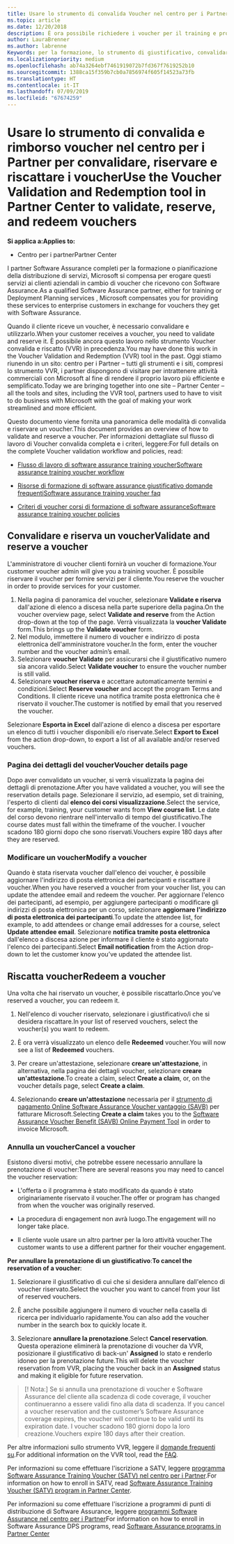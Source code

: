 ```yaml
---
title: Usare lo strumento di convalida Voucher nel centro per i Partner per i voucher di formazione e altro | Centro per i partner
ms.topic: article
ms.date: 12/20/2018
description: È ora possibile richiedere i voucher per il training e programmi di software assurance nel centro per i Partner
author: LauraBrenner
ms.author: labrenne
Keywords: per la formazione, lo strumento di giustificativo, convalidare voucher, attestazioni di garanzia di software, DPS, SATV
ms.localizationpriority: medium
ms.openlocfilehash: ab74a3264ebf7461919072b7fd367f7619252b10
ms.sourcegitcommit: 1388ca15f359b7cb0a7856974f605f14523a73fb
ms.translationtype: HT
ms.contentlocale: it-IT
ms.lasthandoff: 07/09/2019
ms.locfileid: "67674259"
---
```

# <a name="use-the-voucher-validation-and-redemption-tool-in-partner-center-to-validate-reserve-and-redeem-vouchers"></a><span data-ttu-id="dfbea-104">Usare lo strumento di convalida e rimborso voucher nel centro per i Partner per convalidare, riservare e riscattare i voucher</span><span class="sxs-lookup"><span data-stu-id="dfbea-104">Use the Voucher Validation and Redemption tool in Partner Center to validate, reserve, and redeem vouchers</span></span> 

<span data-ttu-id="dfbea-105">**Si applica a:**</span><span class="sxs-lookup"><span data-stu-id="dfbea-105">**Applies to:**</span></span>

- <span data-ttu-id="dfbea-106">Centro per i partner</span><span class="sxs-lookup"><span data-stu-id="dfbea-106">Partner Center</span></span>

<span data-ttu-id="dfbea-107">I partner Software Assurance completi per la formazione o pianificazione della distribuzione di servizi, Microsoft si compensa per erogare questi servizi ai clienti aziendali in cambio di voucher che ricevono con Software Assurance.</span><span class="sxs-lookup"><span data-stu-id="dfbea-107">As a qualified Software Assurance partner, either for training or Deployment Planning services , Microsoft compensates you for providing these services to enterprise customers in exchange for vouchers they get with Software Assurance.</span></span>

<span data-ttu-id="dfbea-108">Quando il cliente riceve un voucher, è necessario convalidare e utilizzarlo.</span><span class="sxs-lookup"><span data-stu-id="dfbea-108">When your customer receives a voucher, you need to validate and reserve it.</span></span> <span data-ttu-id="dfbea-109">È possibile ancora questo lavoro nello strumento Voucher convalida e riscatto (VVR) in precedenza.</span><span class="sxs-lookup"><span data-stu-id="dfbea-109">You may have done this work in the Voucher Validation and Redemption (VVR) tool in the past.</span></span> <span data-ttu-id="dfbea-110">Oggi stiamo riunendo in un sito: centro per i Partner – tutti gli strumenti e i siti, compresi lo strumento VVR, i partner dispongono di visitare per intrattenere attività commerciali con Microsoft al fine di rendere il proprio lavoro più efficiente e semplificato.</span><span class="sxs-lookup"><span data-stu-id="dfbea-110">Today we are bringing together into one site – Partner Center – all the tools and sites, including the VVR tool, partners used to have to visit to do business with Microsoft with the goal of making your work streamlined and more efficient.</span></span>

<span data-ttu-id="dfbea-111">Questo documento viene fornita una panoramica delle modalità di convalida e riservare un voucher.</span><span class="sxs-lookup"><span data-stu-id="dfbea-111">This document provides an overview of how to validate and reserve a voucher.</span></span> <span data-ttu-id="dfbea-112">Per informazioni dettagliate sul flusso di lavoro di Voucher convalida completa e i criteri, leggere:</span><span class="sxs-lookup"><span data-stu-id="dfbea-112">For full details on the complete Voucher validation workflow and policies, read:</span></span> 

- [<span data-ttu-id="dfbea-113">Flusso di lavoro di software assurance training voucher</span><span class="sxs-lookup"><span data-stu-id="dfbea-113">Software assurance training voucher workflow</span></span>](https://query.prod.cms.rt.microsoft.com/cms/api/am/binary/RE3krfK)

- [<span data-ttu-id="dfbea-114">Risorse di formazione di software assurance giustificativo domande frequenti</span><span class="sxs-lookup"><span data-stu-id="dfbea-114">Software assurance training voucher faq</span></span>](https://query.prod.cms.rt.microsoft.com/cms/api/am/binary/RE3kz5o) 

- [<span data-ttu-id="dfbea-115">Criteri di voucher corsi di formazione di software assurance</span><span class="sxs-lookup"><span data-stu-id="dfbea-115">Software assurance training voucher policies</span></span>](https://query.prod.cms.rt.microsoft.com/cms/api/am/binary/RE3koEP) 


## <a name="validate-and-reserve-a-voucher"></a><span data-ttu-id="dfbea-116">Convalidare e riserva un voucher</span><span class="sxs-lookup"><span data-stu-id="dfbea-116">Validate and reserve a voucher</span></span>

<span data-ttu-id="dfbea-117">L'amministratore di voucher clienti fornirà un voucher di formazione.</span><span class="sxs-lookup"><span data-stu-id="dfbea-117">Your customer voucher admin will give you a training voucher.</span></span> <span data-ttu-id="dfbea-118">È possibile riservare il voucher per fornire servizi per il cliente.</span><span class="sxs-lookup"><span data-stu-id="dfbea-118">You reserve the voucher in order to provide services for your customer.</span></span>

1. <span data-ttu-id="dfbea-119">Nella pagina di panoramica del voucher, selezionare **Validate e riserva** dall'azione di elenco a discesa nella parte superiore della pagina.</span><span class="sxs-lookup"><span data-stu-id="dfbea-119">On the voucher overview page, select **Validate and reserve** from the Action drop-down at the top of the page.</span></span> <span data-ttu-id="dfbea-120">Verrà visualizzata la **voucher Validate** form.</span><span class="sxs-lookup"><span data-stu-id="dfbea-120">This brings up the **Validate voucher** form.</span></span>
2. <span data-ttu-id="dfbea-121">Nel modulo, immettere il numero di voucher e indirizzo di posta elettronica dell'amministratore voucher.</span><span class="sxs-lookup"><span data-stu-id="dfbea-121">In the form, enter the voucher number and the voucher admin’s email.</span></span>
3. <span data-ttu-id="dfbea-122">Selezionare **voucher Validate** per assicurarsi che il giustificativo numero sia ancora valido.</span><span class="sxs-lookup"><span data-stu-id="dfbea-122">Select **Validate voucher** to ensure the voucher number is still valid.</span></span>
4. <span data-ttu-id="dfbea-123">Selezionare **voucher riserva** e accettare automaticamente termini e condizioni.</span><span class="sxs-lookup"><span data-stu-id="dfbea-123">Select **Reserve voucher** and accept the program Terms and Conditions.</span></span> <span data-ttu-id="dfbea-124">Il cliente riceve una notifica tramite posta elettronica che è riservato il voucher.</span><span class="sxs-lookup"><span data-stu-id="dfbea-124">The customer is notified by email that you reserved the voucher.</span></span>

<span data-ttu-id="dfbea-125">Selezionare **Esporta in Excel** dall'azione di elenco a discesa per esportare un elenco di tutti i voucher disponibili e/o riservate.</span><span class="sxs-lookup"><span data-stu-id="dfbea-125">Select **Export to Excel** from the action drop-down, to export a list of all available and/or reserved vouchers.</span></span>

### <a name="voucher-details-page"></a><span data-ttu-id="dfbea-126">Pagina dei dettagli del voucher</span><span class="sxs-lookup"><span data-stu-id="dfbea-126">Voucher details page</span></span>

<span data-ttu-id="dfbea-127">Dopo aver convalidato un voucher, si verrà visualizzata la pagina dei dettagli di prenotazione.</span><span class="sxs-lookup"><span data-stu-id="dfbea-127">After you have validated a voucher, you will see the reservation details page.</span></span> <span data-ttu-id="dfbea-128">Selezionare il servizio, ad esempio, set di training, l'esperto di clienti dal **elenco dei corsi visualizzazione**.</span><span class="sxs-lookup"><span data-stu-id="dfbea-128">Select the service, for example, training, your customer wants from **View course list**.</span></span>
<span data-ttu-id="dfbea-129">Le date del corso devono rientrare nell'intervallo di tempo del giustificativo.</span><span class="sxs-lookup"><span data-stu-id="dfbea-129">The course dates must fall within the timeframe of the voucher.</span></span> <span data-ttu-id="dfbea-130">I voucher scadono 180 giorni dopo che sono riservati.</span><span class="sxs-lookup"><span data-stu-id="dfbea-130">Vouchers expire 180 days after they are reserved.</span></span>

### <a name="modify-a-voucher"></a><span data-ttu-id="dfbea-131">Modificare un voucher</span><span class="sxs-lookup"><span data-stu-id="dfbea-131">Modify a voucher</span></span>

<span data-ttu-id="dfbea-132">Quando è stata riservata voucher dall'elenco dei voucher, è possibile aggiornare l'indirizzo di posta elettronica dei partecipanti e riscattare il voucher.</span><span class="sxs-lookup"><span data-stu-id="dfbea-132">When you have reserved a voucher from your voucher list, you can update the attendee email and redeem the voucher.</span></span> <span data-ttu-id="dfbea-133">Per aggiornare l'elenco dei partecipanti, ad esempio, per aggiungere partecipanti o modificare gli indirizzi di posta elettronica per un corso, selezionare **aggiornare l'indirizzo di posta elettronica dei partecipanti**.</span><span class="sxs-lookup"><span data-stu-id="dfbea-133">To update the attendee list, for example, to add attendees or change email addresses for a course, select **Update attendee email**.</span></span> <span data-ttu-id="dfbea-134">Selezionare **notifica tramite posta elettronica** dall'elenco a discesa azione per informare il cliente è stato aggiornato l'elenco dei partecipanti.</span><span class="sxs-lookup"><span data-stu-id="dfbea-134">Select **Email notification** from the Action drop-down to let the customer know you’ve updated the attendee list.</span></span>

## <a name="redeem-a-voucher"></a><span data-ttu-id="dfbea-135">Riscatta voucher</span><span class="sxs-lookup"><span data-stu-id="dfbea-135">Redeem a voucher</span></span>

<span data-ttu-id="dfbea-136">Una volta che hai riservato un voucher, è possibile riscattarlo.</span><span class="sxs-lookup"><span data-stu-id="dfbea-136">Once you've reserved a voucher, you can redeem it.</span></span> 

1. <span data-ttu-id="dfbea-137">Nell'elenco di voucher riservato, selezionare i giustificativo/i che si desidera riscattare.</span><span class="sxs-lookup"><span data-stu-id="dfbea-137">In your list of reserved vouchers, select the voucher(s) you want to redeem.</span></span> 
2. <span data-ttu-id="dfbea-138">È ora verrà visualizzato un elenco delle **Redeemed** voucher.</span><span class="sxs-lookup"><span data-stu-id="dfbea-138">You will now see a list of **Redeemed** vouchers.</span></span>

4. <span data-ttu-id="dfbea-139">Per creare un'attestazione, selezionare **creare un'attestazione**, in alternativa, nella pagina dei dettagli voucher, selezionare **creare un'attestazione**.</span><span class="sxs-lookup"><span data-stu-id="dfbea-139">To create a claim, select **Create a claim**, or, on the voucher details page, select **Create a claim**.</span></span>

5. <span data-ttu-id="dfbea-140">Selezionando **creare un'attestazione** necessaria per il [strumento di pagamento Online Software Assurance Voucher vantaggio (SAVB)](https://planningservices.partners.extranet.microsoft.com/en/Pages/getpaid.aspx) per fatturare Microsoft.</span><span class="sxs-lookup"><span data-stu-id="dfbea-140">Selecting **Create a claim** takes you to the [Software Assurance Voucher Benefit (SAVB) Online Payment Tool](https://planningservices.partners.extranet.microsoft.com/en/Pages/getpaid.aspx) in order to invoice Microsoft.</span></span>


### <a name="cancel-a-voucher"></a><span data-ttu-id="dfbea-141">Annulla un voucher</span><span class="sxs-lookup"><span data-stu-id="dfbea-141">Cancel a voucher</span></span>

<span data-ttu-id="dfbea-142">Esistono diversi motivi, che potrebbe essere necessario annullare la prenotazione di voucher:</span><span class="sxs-lookup"><span data-stu-id="dfbea-142">There are several reasons you may need to cancel the voucher reservation:</span></span>

- <span data-ttu-id="dfbea-143">L'offerta o il programma è stato modificato da quando è stato originariamente riservato il voucher.</span><span class="sxs-lookup"><span data-stu-id="dfbea-143">The offer or program has changed from when the voucher was originally reserved.</span></span>

- <span data-ttu-id="dfbea-144">La procedura di engagement non avrà luogo.</span><span class="sxs-lookup"><span data-stu-id="dfbea-144">The engagement will no longer take place.</span></span>

- <span data-ttu-id="dfbea-145">Il cliente vuole usare un altro partner per la loro attività voucher.</span><span class="sxs-lookup"><span data-stu-id="dfbea-145">The customer wants to use a different partner for their voucher engagement.</span></span>

<span data-ttu-id="dfbea-146">**Per annullare la prenotazione di un giustificativo**:</span><span class="sxs-lookup"><span data-stu-id="dfbea-146">**To cancel the reservation of a voucher**:</span></span>

1. <span data-ttu-id="dfbea-147">Selezionare il giustificativo di cui che si desidera annullare dall'elenco di voucher riservato.</span><span class="sxs-lookup"><span data-stu-id="dfbea-147">Select the voucher you want to cancel from your list of reserved vouchers.</span></span>

2. <span data-ttu-id="dfbea-148">È anche possibile aggiungere il numero di voucher nella casella di ricerca per individuarlo rapidamente.</span><span class="sxs-lookup"><span data-stu-id="dfbea-148">You can also add the voucher number in the search box to quickly locate it.</span></span> 

3. <span data-ttu-id="dfbea-149">Selezionare **annullare la prenotazione**.</span><span class="sxs-lookup"><span data-stu-id="dfbea-149">Select **Cancel reservation**.</span></span> <span data-ttu-id="dfbea-150">Questa operazione eliminerà la prenotazione di voucher da VVR, posizionare il giustificativo di back-un' **Assigned** lo stato e renderlo idoneo per la prenotazione future.</span><span class="sxs-lookup"><span data-stu-id="dfbea-150">This will delete the voucher reservation from VVR, placing the voucher back in an **Assigned** status and making it eligible for future reservation.</span></span>

>[! Nota:]<span data-ttu-id="dfbea-151"> Se si annulla una prenotazione di voucher e Software Assurance del cliente alla scadenza di code coverage, il voucher continueranno a essere validi fino alla data di scadenza.</span><span class="sxs-lookup"><span data-stu-id="dfbea-151"> If you cancel a voucher reservation and the customer’s Software Assurance coverage expires, the voucher will continue to be valid until its expiration date.</span></span> <span data-ttu-id="dfbea-152">I voucher scadono 180 giorni dopo la loro creazione.</span><span class="sxs-lookup"><span data-stu-id="dfbea-152">Vouchers expire 180 days after their creation.</span></span>

<span data-ttu-id="dfbea-153">Per altre informazioni sullo strumento VVR, leggere il [domande frequenti su](vvr-faq.md).</span><span class="sxs-lookup"><span data-stu-id="dfbea-153">For additional information on the VVR tool, read the [FAQ](vvr-faq.md).</span></span>

<span data-ttu-id="dfbea-154">Per informazioni su come effettuare l'iscrizione a SATV, leggere [programma Software Assurance Training Voucher (SATV) nel centro per i Partner](software-assurance-satv.md).</span><span class="sxs-lookup"><span data-stu-id="dfbea-154">For information on how to enroll in SATV, read [Software Assurance Training Voucher (SATV) program in Partner Center](software-assurance-satv.md).</span></span>

<span data-ttu-id="dfbea-155">Per informazioni su come effettuare l'iscrizione a programmi di punti di distribuzione di Software Assurance, leggere [programmi Software Assurance nel centro per i Partner](software-assurance-dps.md)</span><span class="sxs-lookup"><span data-stu-id="dfbea-155">For information on how to enroll in Software Assurance DPS programs, read [Software Assurance programs in Partner Center](software-assurance-dps.md)</span></span>

